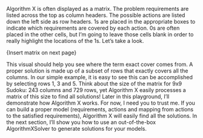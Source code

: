 Algorithm X is often displayed as a matrix. The problem requirements are listed across the top as column headers. The possible actions are listed down the left side as row headers. 1s are placed in the appropriate boxes to indicate which requirements are covered by each action. 0s are often placed in the other cells, but I’m going to leave those cells blank in order to really highlight the locations of the 1s. Let’s take a look.

{Insert matrix on next page}

This visual should help you see where the term exact cover comes from. A proper solution is made up of a subset of rows that exactly covers all the columns. In our simple example, it is easy to see this can be accomplished by selecting rows 1, 3 and 5.
Think about the size of the matrix for 9x9 Sudoku: 243 columns and 729 rows, yet Algorithm X easily processes a matrix of this size to find all solutions! Later in this playground, I’ll demonstrate how Algorithm X works. For now, I need you to trust me. If you can build a proper model (requirements, actions and mapping from actions to the satisfied requirements), Algorithm X will easily find all the solutions.
In the next section, I’ll show you how to use an out-of-the-box AlgorithmXSolver to generate solutions for your models.
